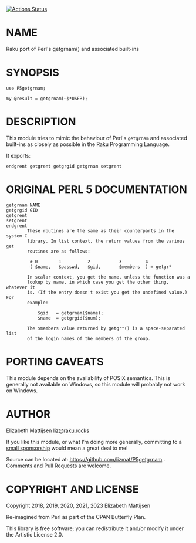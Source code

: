 [![Actions Status](https://github.com/lizmat/P5getgrnam/workflows/test/badge.svg)](https://github.com/lizmat/P5getgrnam/actions)

NAME
====

Raku port of Perl's getgrnam() and associated built-ins

SYNOPSIS
========

    use P5getgrnam;

    my @result = getgrnam(~$*USER);

DESCRIPTION
===========

This module tries to mimic the behaviour of Perl's `getgrnam` and associated built-ins as closely as possible in the Raku Programming Language.

It exports:

    endgrent getgrent getgrgid getgrnam setgrent

ORIGINAL PERL 5 DOCUMENTATION
=============================

    getgrnam NAME
    getgrgid GID
    getgrent
    setgrent
    endgrent
            These routines are the same as their counterparts in the system C
            library. In list context, the return values from the various get
            routines are as follows:

             # 0        1          2           3         4
             ( $name,   $passwd,   $gid,       $members  ) = getgr*

            In scalar context, you get the name, unless the function was a
            lookup by name, in which case you get the other thing, whatever it
            is. (If the entry doesn't exist you get the undefined value.) For
            example:

                $gid   = getgrnam($name);
                $name  = getgrgid($num);

            The $members value returned by getgr*() is a space-separated list
            of the login names of the members of the group.

PORTING CAVEATS
===============

This module depends on the availability of POSIX semantics. This is generally not available on Windows, so this module will probably not work on Windows.

AUTHOR
======

Elizabeth Mattijsen <liz@raku.rocks>

If you like this module, or what I’m doing more generally, committing to a [small sponsorship](https://github.com/sponsors/lizmat/) would mean a great deal to me!

Source can be located at: https://github.com/lizmat/P5getgrnam . Comments and Pull Requests are welcome.

COPYRIGHT AND LICENSE
=====================

Copyright 2018, 2019, 2020, 2021, 2023 Elizabeth Mattijsen

Re-imagined from Perl as part of the CPAN Butterfly Plan.

This library is free software; you can redistribute it and/or modify it under the Artistic License 2.0.

